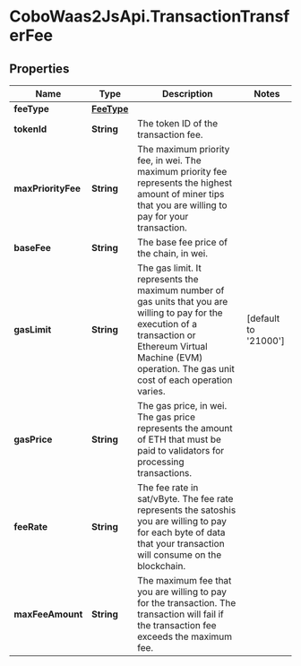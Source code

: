 # CoboWaas2JsApi.TransactionTransferFee

## Properties

Name | Type | Description | Notes
------------ | ------------- | ------------- | -------------
**feeType** | [**FeeType**](FeeType.md) |  | 
**tokenId** | **String** | The token ID of the transaction fee. | 
**maxPriorityFee** | **String** | The maximum priority fee, in wei. The maximum priority fee represents the highest amount of miner tips that you are willing to pay for your transaction. | 
**baseFee** | **String** | The base fee price of the chain, in wei. | 
**gasLimit** | **String** | The gas limit. It represents the maximum number of gas units that you are willing to pay for the execution of a transaction or Ethereum Virtual Machine (EVM) operation. The gas unit cost of each operation varies. | [default to &#39;21000&#39;]
**gasPrice** | **String** | The gas price, in wei. The gas price represents the amount of ETH that must be paid to validators for processing transactions. | 
**feeRate** | **String** | The fee rate in sat/vByte. The fee rate represents the satoshis you are willing to pay for each byte of data that your transaction will consume on the blockchain. | 
**maxFeeAmount** | **String** | The maximum fee that you are willing to pay for the transaction. The transaction will fail if the transaction fee exceeds the maximum fee. | 


